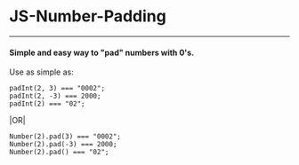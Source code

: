 # JS-Number-Padding

----

#### Simple and easy way to "pad" numbers with 0's.

Use as simple as:

	padInt(2, 3) === "0002";
	padInt(2, -3) === 2000;
	padInt(2) === "02";

|OR|

	Number(2).pad(3) === "0002";
	Number(2).pad(-3) === 2000;
	Number(2).pad() === "02";
